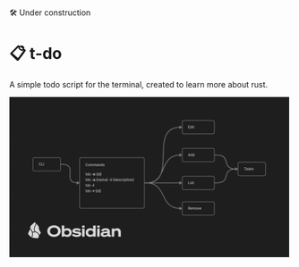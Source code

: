 🛠️ Under construction

# 📋 t-do

A simple todo script for the terminal, created to learn more about rust.

<img src=".repo/Diagram.png" width="500">